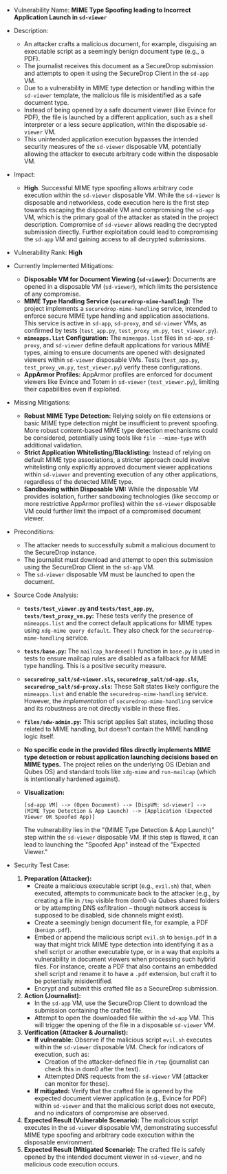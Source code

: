 - Vulnerability Name: **MIME Type Spoofing leading to Incorrect Application Launch in `sd-viewer`**
- Description:
    - An attacker crafts a malicious document, for example, disguising an executable script as a seemingly benign document type (e.g., a PDF).
    - The journalist receives this document as a SecureDrop submission and attempts to open it using the SecureDrop Client in the `sd-app` VM.
    - Due to a vulnerability in MIME type detection or handling within the `sd-viewer` template, the malicious file is misidentified as a safe document type.
    - Instead of being opened by a safe document viewer (like Evince for PDF), the file is launched by a different application, such as a shell interpreter or a less secure application, within the disposable `sd-viewer` VM.
    - This unintended application execution bypasses the intended security measures of the `sd-viewer` disposable VM, potentially allowing the attacker to execute arbitrary code within the disposable VM.

- Impact:
    - **High**. Successful MIME type spoofing allows arbitrary code execution within the `sd-viewer` disposable VM. While the `sd-viewer` is disposable and networkless, code execution here is the first step towards escaping the disposable VM and compromising the `sd-app` VM, which is the primary goal of the attacker as stated in the project description.  Compromise of `sd-viewer` allows reading the decrypted submission directly. Further exploitation could lead to compromising the `sd-app` VM and gaining access to all decrypted submissions.

- Vulnerability Rank: **High**

- Currently Implemented Mitigations:
    - **Disposable VM for Document Viewing (`sd-viewer`):**  Documents are opened in a disposable VM (`sd-viewer`), which limits the persistence of any compromise.
    - **MIME Type Handling Service (`securedrop-mime-handling`):** The project implements a `securedrop-mime-handling` service, intended to enforce secure MIME type handling and application associations. This service is active in `sd-app`, `sd-proxy`, and `sd-viewer` VMs, as confirmed by tests (`test_app.py`, `test_proxy_vm.py`, `test_viewer.py`).
    - **`mimeapps.list` Configuration:**  The `mimeapps.list` files in `sd-app`, `sd-proxy`, and `sd-viewer` define default applications for various MIME types, aiming to ensure documents are opened with designated viewers within `sd-viewer` disposable VMs. Tests (`test_app.py`, `test_proxy_vm.py`, `test_viewer.py`) verify these configurations.
    - **AppArmor Profiles:** AppArmor profiles are enforced for document viewers like Evince and Totem in `sd-viewer` (`test_viewer.py`), limiting their capabilities even if exploited.

- Missing Mitigations:
    - **Robust MIME Type Detection:** Relying solely on file extensions or basic MIME type detection might be insufficient to prevent spoofing. More robust content-based MIME type detection mechanisms could be considered, potentially using tools like `file --mime-type` with additional validation.
    - **Strict Application Whitelisting/Blacklisting:** Instead of relying on default MIME type associations, a stricter approach could involve whitelisting only explicitly approved document viewer applications within `sd-viewer` and preventing execution of any other applications, regardless of the detected MIME type.
    - **Sandboxing within Disposable VM:** While the disposable VM provides isolation, further sandboxing technologies (like seccomp or more restrictive AppArmor profiles) within the `sd-viewer` disposable VM could further limit the impact of a compromised document viewer.

- Preconditions:
    - The attacker needs to successfully submit a malicious document to the SecureDrop instance.
    - The journalist must download and attempt to open this submission using the SecureDrop Client in the `sd-app` VM.
    - The `sd-viewer` disposable VM must be launched to open the document.

- Source Code Analysis:
    - **`tests/test_viewer.py` and `tests/test_app.py`, `tests/test_proxy_vm.py`:** These tests verify the presence of `mimeapps.list` and the correct default applications for MIME types using `xdg-mime query default`. They also check for the `securedrop-mime-handling` service.
    - **`tests/base.py`:** The `mailcap_hardened()` function in `base.py` is used in tests to ensure mailcap rules are disabled as a fallback for MIME type handling. This is a positive security measure.
    - **`securedrop_salt/sd-viewer.sls`, `securedrop_salt/sd-app.sls`, `securedrop_salt/sd-proxy.sls`:**  These Salt states likely configure the `mimeapps.list` and enable the `securedrop-mime-handling` service. However, the *implementation* of `securedrop-mime-handling` service and its robustness are not directly visible in these files.
    - **`files/sdw-admin.py`:** This script applies Salt states, including those related to MIME handling, but doesn't contain the MIME handling logic itself.
    - **No specific code in the provided files directly implements MIME type detection or robust application launching decisions based on MIME types.** The project relies on the underlying OS (Debian and Qubes OS) and standard tools like `xdg-mime` and `run-mailcap` (which is intentionally hardened against).

    - **Visualization:**
        ```
        [sd-app VM] --> (Open Document) --> [DispVM: sd-viewer] --> (MIME Type Detection & App Launch) --> [Application (Expected Viewer OR Spoofed App)]
        ```
        The vulnerability lies in the "(MIME Type Detection & App Launch)" step within the `sd-viewer` disposable VM. If this step is flawed, it can lead to launching the "Spoofed App" instead of the "Expected Viewer."

- Security Test Case:
    1. **Preparation (Attacker):**
        - Create a malicious executable script (e.g., `evil.sh`) that, when executed, attempts to communicate back to the attacker (e.g., by creating a file in `/tmp` visible from dom0 via Qubes shared folders or by attempting DNS exfiltration – though network access is supposed to be disabled, side channels might exist).
        - Create a seemingly benign document file, for example, a PDF (`benign.pdf`).
        - Embed or append the malicious script `evil.sh` to `benign.pdf` in a way that might trick MIME type detection into identifying it as a shell script or another executable type, or in a way that exploits a vulnerability in document viewers when processing such hybrid files. For instance, create a PDF that also contains an embedded shell script and rename it to have a `.pdf` extension, but craft it to be potentially misidentified.
        - Encrypt and submit this crafted file as a SecureDrop submission.
    2. **Action (Journalist):**
        - In the `sd-app` VM, use the SecureDrop Client to download the submission containing the crafted file.
        - Attempt to open the downloaded file within the `sd-app` VM. This will trigger the opening of the file in a disposable `sd-viewer` VM.
    3. **Verification (Attacker & Journalist):**
        - **If vulnerable:** Observe if the malicious script `evil.sh` executes within the `sd-viewer` disposable VM. Check for indicators of execution, such as:
            - Creation of the attacker-defined file in `/tmp` (journalist can check this in dom0 after the test).
            - Attempted DNS requests from the `sd-viewer` VM (attacker can monitor for these).
        - **If mitigated:** Verify that the crafted file is opened by the expected document viewer application (e.g., Evince for PDF) within `sd-viewer` and that the malicious script does not execute, and no indicators of compromise are observed.
    4. **Expected Result (Vulnerable Scenario):** The malicious script executes in the `sd-viewer` disposable VM, demonstrating successful MIME type spoofing and arbitrary code execution within the disposable environment.
    5. **Expected Result (Mitigated Scenario):** The crafted file is safely opened by the intended document viewer in `sd-viewer`, and no malicious code execution occurs.